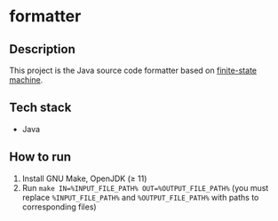 # formatter

## Description

This project is the Java source code formatter based on
[finite-state machine](https://en.wikipedia.org/wiki/Finite-state_machine).

## Tech stack

* Java

## How to run

1. Install GNU Make, OpenJDK (≥ 11)
2. Run `make IN=%INPUT_FILE_PATH% OUT=%OUTPUT_FILE_PATH%` (you must replace
`%INPUT_FILE_PATH%` and `%OUTPUT_FILE_PATH%` with paths to corresponding files)
